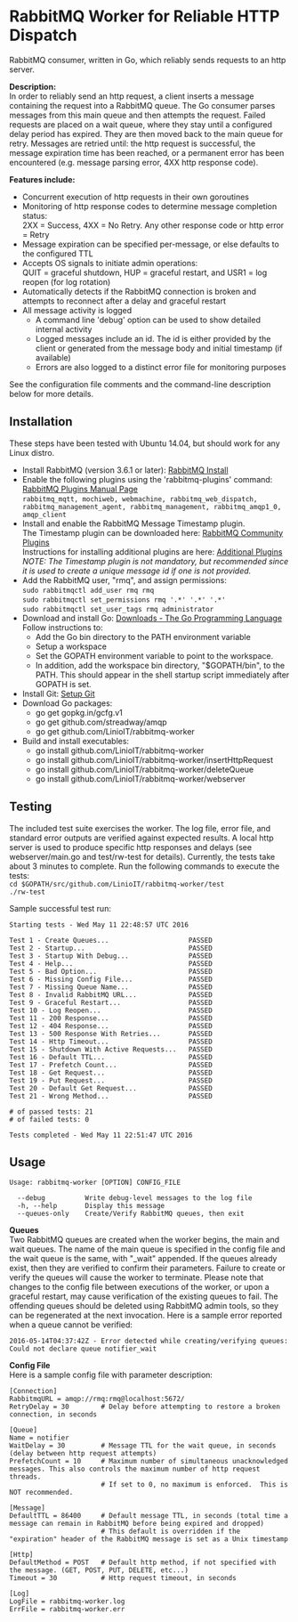 RabbitMQ Worker for Reliable HTTP Dispatch
==========================================
RabbitMQ consumer, written in Go, which reliably sends requests to an http server.

**Description:**  
In order to reliably send an http request, a client inserts a message containing the request into a RabbitMQ queue. The Go consumer parses messages from this main queue and then attempts the request.  Failed requests are placed on a wait queue, where they stay until a configured delay period has expired. They are then moved back to the main queue for retry. Messages are retried until: the http request is successful, the message expiration time has been reached, or a permanent error has been encountered (e.g. message parsing error, 4XX http response code).

**Features include:**
- Concurrent execution of http requests in their own goroutines
- Monitoring of http response codes to determine message completion status:  
  2XX = Success, 4XX = No Retry. Any other response code or http error = Retry
- Message expiration can be specified per-message, or else defaults to the configured TTL
- Accepts OS signals to initiate admin operations:  
  QUIT = graceful shutdown, HUP = graceful restart, and USR1 = log reopen (for log rotation)
- Automatically detects if the RabbitMQ connection is broken and attempts to reconnect after a delay and graceful restart
- All message activity is logged
  - A command line 'debug' option can be used to show detailed internal activity
  - Logged messages include an id. The id is either provided by the client or generated from the message body and initial timestamp (if available)
  - Errors are also logged to a distinct error file for monitoring purposes

See the configuration file comments and the command-line description below for more details.


Installation
------------
These steps have been tested with Ubuntu 14.04, but should work for any Linux distro.

- Install RabbitMQ (version 3.6.1 or later): [RabbitMQ Install](http://www.rabbitmq.com/download.html)  
- Enable the following plugins using the 'rabbitmq-plugins' command: [RabbitMQ Plugins Manual Page](https://www.rabbitmq.com/man/rabbitmq-plugins.1.man.html)  
  `rabbitmq_mqtt, mochiweb, webmachine, rabbitmq_web_dispatch, rabbitmq_management_agent, rabbitmq_management, rabbitmq_amqp1_0, amqp_client`
- Install and enable the RabbitMQ Message Timestamp plugin.  
  The Timestamp plugin can be downloaded here: [RabbitMQ Community Plugins](https://www.rabbitmq.com/community-plugins.html)  
  Instructions for installing additional plugins are here: [Additional Plugins](https://www.rabbitmq.com/installing-plugins.html)  
  *NOTE: The Timestamp plugin is not mandatory, but recommended since it is used to create a unique message id if one is not provided.*
- Add the RabbitMQ user, "rmq", and assign permissions:  
`sudo rabbitmqctl add_user rmq rmq`  
`sudo rabbitmqctl set_permissions rmq '.*' '.*' '.*'`  
`sudo rabbitmqctl set_user_tags rmq administrator`
- Download and install Go: [Downloads - The Go Programming Language](https://golang.org/dl/)  
  Follow instructions to:
  - Add the Go bin directory to the PATH environment variable
  - Setup a workspace
  - Set the GOPATH environment variable to point to the workspace.  
  - In addition, add the workspace bin directory, "$GOPATH/bin", to the PATH. This should appear in the shell startup script immediately after GOPATH is set.
- Install Git: [Setup Git](https://help.github.com/articles/set-up-git/)
- Download Go packages:  
  - go get gopkg.in/gcfg.v1
  - go get github.com/streadway/amqp
  - go get github.com/LinioIT/rabbitmq-worker
- Build and install executables:
  - go install github.com/LinioIT/rabbitmq-worker
  - go install github.com/LinioIT/rabbitmq-worker/insertHttpRequest
  - go install github.com/LinioIT/rabbitmq-worker/deleteQueue
  - go install github.com/LinioIT/rabbitmq-worker/webserver


Testing
-------
The included test suite exercises the worker. The log file, error file, and standard error outputs are verified against expected results.
A local http server is used to produce specific http responses and delays (see webserver/main.go and test/rw-test for details).
Currently, the tests take about 3 minutes to complete. Run the following commands to execute the tests:  
`cd $GOPATH/src/github.com/LinioIT/rabbitmq-worker/test`  
`./rw-test`

Sample successful test run:
```
Starting tests - Wed May 11 22:48:57 UTC 2016

Test 1 - Create Queues...                    PASSED
Test 2 - Startup...                          PASSED
Test 3 - Startup With Debug...               PASSED
Test 4 - Help...                             PASSED
Test 5 - Bad Option...                       PASSED
Test 6 - Missing Config File...              PASSED
Test 7 - Missing Queue Name...               PASSED
Test 8 - Invalid RabbitMQ URL...             PASSED
Test 9 - Graceful Restart...                 PASSED
Test 10 - Log Reopen...                      PASSED
Test 11 - 200 Response...                    PASSED
Test 12 - 404 Response...                    PASSED
Test 13 - 500 Response With Retries...       PASSED
Test 14 - Http Timeout...                    PASSED
Test 15 - Shutdown With Active Requests...   PASSED
Test 16 - Default TTL...                     PASSED
Test 17 - Prefetch Count...                  PASSED
Test 18 - Get Request...                     PASSED
Test 19 - Put Request...                     PASSED
Test 20 - Default Get Request...             PASSED
Test 21 - Wrong Method...                    PASSED

# of passed tests: 21
# of failed tests: 0

Tests completed - Wed May 11 22:51:47 UTC 2016
```


Usage
-----
```
Usage: rabbitmq-worker [OPTION] CONFIG_FILE

  --debug          Write debug-level messages to the log file
  -h, --help       Display this message
  --queues-only    Create/Verify RabbitMQ queues, then exit
```

**Queues**  
Two RabbitMQ queues are created when the worker begins, the main and wait queues. The name of the main queue is specified in
the config file and the wait queue is the same, with "_wait" appended. If the queues already exist, then they are verified
to confirm their parameters. Failure to create or verify the queues will cause the worker to terminate. Please note that
changes to the config file between executions of the worker, or upon a graceful restart, may cause verification of the existing
queues to fail. The offending queues should be deleted using RabbitMQ admin tools, so they can be regenerated at the next
invocation.  Here is a sample error reported when a queue cannot be verified:
```
2016-05-14T04:37:42Z - Error detected while creating/verifying queues: Could not declare queue notifier_wait
```

**Config File**  
Here is a sample config file with parameter description:
```
[Connection]
RabbitmqURL = amqp://rmq:rmq@localhost:5672/
RetryDelay = 30        # Delay before attempting to restore a broken connection, in seconds

[Queue]
Name = notifier
WaitDelay = 30         # Message TTL for the wait queue, in seconds (delay between http request attempts)
PrefetchCount = 10     # Maximum number of simultaneous unacknowledged messages. This also controls the maximum number of http request threads.
                       # If set to 0, no maximum is enforced.  This is NOT recommended.

[Message]
DefaultTTL = 86400     # Default message TTL, in seconds (total time a message can remain in RabbitMQ before being expired and dropped)
                       # This default is overridden if the "expiration" header of the RabbitMQ message is set as a Unix timestamp

[Http]
DefaultMethod = POST   # Default http method, if not specified with the message. (GET, POST, PUT, DELETE, etc...)
Timeout = 30           # Http request timeout, in seconds

[Log]
LogFile = rabbitmq-worker.log
ErrFile = rabbitmq-worker.err
```
